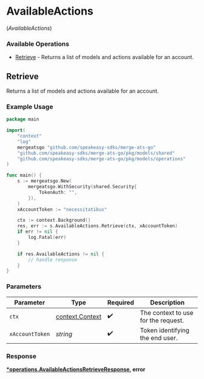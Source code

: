 # AvailableActions
(*AvailableActions*)

### Available Operations

* [Retrieve](#retrieve) - Returns a list of models and actions available for an account.

## Retrieve

Returns a list of models and actions available for an account.

### Example Usage

```go
package main

import(
	"context"
	"log"
	mergeatsgo "github.com/speakeasy-sdks/merge-ats-go"
	"github.com/speakeasy-sdks/merge-ats-go/pkg/models/shared"
	"github.com/speakeasy-sdks/merge-ats-go/pkg/models/operations"
)

func main() {
    s := mergeatsgo.New(
        mergeatsgo.WithSecurity(shared.Security{
            TokenAuth: "",
        }),
    )
    xAccountToken := "necessitatibus"

    ctx := context.Background()
    res, err := s.AvailableActions.Retrieve(ctx, xAccountToken)
    if err != nil {
        log.Fatal(err)
    }

    if res.AvailableActions != nil {
        // handle response
    }
}
```

### Parameters

| Parameter                                             | Type                                                  | Required                                              | Description                                           |
| ----------------------------------------------------- | ----------------------------------------------------- | ----------------------------------------------------- | ----------------------------------------------------- |
| `ctx`                                                 | [context.Context](https://pkg.go.dev/context#Context) | :heavy_check_mark:                                    | The context to use for the request.                   |
| `xAccountToken`                                       | *string*                                              | :heavy_check_mark:                                    | Token identifying the end user.                       |


### Response

**[*operations.AvailableActionsRetrieveResponse](../../models/operations/availableactionsretrieveresponse.md), error**


